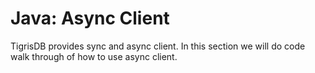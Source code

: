 # Java: Async Client

TigrisDB provides sync and async client. In this section we will do code
walk through of how to use async client.
